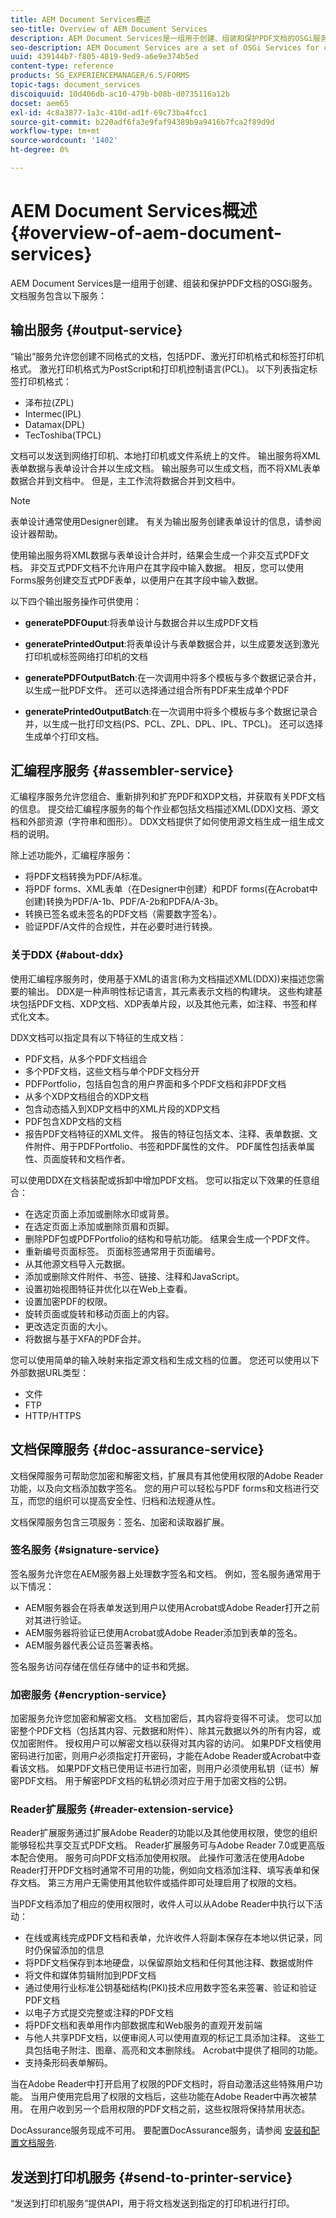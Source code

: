 ```yaml
---
title: AEM Document Services概述
seo-title: Overview of AEM Document Services
description: AEM Document Services是一组用于创建、组装和保护PDF文档的OSGi服务。
seo-description: AEM Document Services are a set of OSGi Services for creating, assembling, and securing PDF Documents.
uuid: 439144b7-f805-4819-9ed9-a6e9e374b5ed
content-type: reference
products: SG_EXPERIENCEMANAGER/6.5/FORMS
topic-tags: document_services
discoiquuid: 10d406db-ac10-479b-b08b-d0735116a12b
docset: aem65
exl-id: 4c8a3877-1a3c-410d-ad1f-69c73ba4fcc1
source-git-commit: b220adf6fa3e9faf94389b9a9416b7fca2f89d9d
workflow-type: tm+mt
source-wordcount: '1402'
ht-degree: 0%

---
```


# AEM Document Services概述{#overview-of-aem-document-services}

AEM Document Services是一组用于创建、组装和保护PDF文档的OSGi服务。 文档服务包含以下服务：

## 输出服务 {#output-service}

“输出”服务允许您创建不同格式的文档，包括PDF、激光打印机格式和标签打印机格式。 激光打印机格式为PostScript和打印机控制语言(PCL)。 以下列表指定标签打印机格式：

* 泽布拉(ZPL)
* Intermec(IPL)
* Datamax(DPL)
* TecToshiba(TPCL)

文档可以发送到网络打印机、本地打印机或文件系统上的文件。 输出服务将XML表单数据与表单设计合并以生成文档。 输出服务可以生成文档，而不将XML表单数据合并到文档中。 但是，主工作流将数据合并到文档中。

>[!NOTE]
>
>表单设计通常使用Designer创建。 有关为输出服务创建表单设计的信息，请参阅设计器帮助。

使用输出服务将XML数据与表单设计合并时，结果会生成一个非交互式PDF文档。 非交互式PDF文档不允许用户在其字段中输入数据。 相反，您可以使用Forms服务创建交互式PDF表单，以便用户在其字段中输入数据。

以下四个输出服务操作可供使用：

* **generatePDFOuput**:将表单设计与数据合并以生成PDF文档
* **generatePrintedOutput**:将表单设计与表单数据合并，以生成要发送到激光打印机或标签网络打印机的文档

* **generatePDFOutputBatch**:在一次调用中将多个模板与多个数据记录合并，以生成一批PDF文件。 还可以选择通过组合所有PDF来生成单个PDF
* **generatePrintedOutputBatch**:在一次调用中将多个模板与多个数据记录合并，以生成一批打印文档(PS、PCL、ZPL、DPL、IPL、TPCL)。 还可以选择生成单个打印文档。

## 汇编程序服务 {#assembler-service}

汇编程序服务允许您组合、重新排列和扩充PDF和XDP文档，并获取有关PDF文档的信息。 提交给汇编程序服务的每个作业都包括文档描述XML(DDX)文档、源文档和外部资源（字符串和图形）。 DDX文档提供了如何使用源文档生成一组生成文档的说明。

除上述功能外，汇编程序服务：

* 将PDF文档转换为PDF/A标准。
* 将PDF forms、XML表单（在Designer中创建）和PDF forms(在Acrobat中创建)转换为PDF/A-1b、PDF/A-2b和PDFA/A-3b。
* 转换已签名或未签名的PDF文档（需要数字签名）。
* 验证PDF/A文件的合规性，并在必要时进行转换。

### 关于DDX {#about-ddx}

使用汇编程序服务时，使用基于XML的语言(称为文档描述XML(DDX))来描述您需要的输出。 DDX是一种声明性标记语言，其元素表示文档的构建块。 这些构建基块包括PDF文档、XDP文档、XDP表单片段，以及其他元素，如注释、书签和样式化文本。

DDX文档可以指定具有以下特征的生成文档：

* PDF文档，从多个PDF文档组合
* 多个PDF文档，这些文档与单个PDF文档分开
* PDFPortfolio，包括自包含的用户界面和多个PDF文档和非PDF文档
* 从多个XDP文档组合的XDP文档
* 包含动态插入到XDP文档中的XML片段的XDP文档
* PDF包含XDP文档的文档
* 报告PDF文档特征的XML文件。 报告的特征包括文本、注释、表单数据、文件附件、用于PDFPortfolio、书签和PDF属性的文件。 PDF属性包括表单属性、页面旋转和文档作者。

可以使用DDX在文档装配或拆卸中增加PDF文档。 您可以指定以下效果的任意组合：

* 在选定页面上添加或删除水印或背景。
* 在选定页面上添加或删除页眉和页脚。
* 删除PDF包或PDFPortfolio的结构和导航功能。 结果会生成一个PDF文件。
* 重新编号页面标签。 页面标签通常用于页面编号。
* 从其他源文档导入元数据。
* 添加或删除文件附件、书签、链接、注释和JavaScript。
* 设置初始视图特征并优化以在Web上查看。
* 设置加密PDF的权限。
* 旋转页面或旋转和移动页面上的内容。
* 更改选定页面的大小。
* 将数据与基于XFA的PDF合并。

您可以使用简单的输入映射来指定源文档和生成文档的位置。 您还可以使用以下外部数据URL类型：

* 文件
* FTP
* HTTP/HTTPS

## 文档保障服务 {#doc-assurance-service}

文档保障服务可帮助您加密和解密文档，扩展具有其他使用权限的Adobe Reader功能，以及向文档添加数字签名。 您的用户可以轻松与PDF forms和文档进行交互，而您的组织可以提高安全性、归档和法规遵从性。

文档保障服务包含三项服务：签名、加密和读取器扩展。

### 签名服务 {#signature-service}

签名服务允许您在AEM服务器上处理数字签名和文档。 例如，签名服务通常用于以下情况：

* AEM服务器会在将表单发送到用户以使用Acrobat或Adobe Reader打开之前对其进行验证。
* AEM服务器将验证已使用Acrobat或Adobe Reader添加到表单的签名。
* AEM服务器代表公证员签署表格。

签名服务访问存储在信任存储中的证书和凭据。

### 加密服务 {#encryption-service}

加密服务允许您加密和解密文档。 文档加密后，其内容将变得不可读。 您可以加密整个PDF文档（包括其内容、元数据和附件）、除其元数据以外的所有内容，或仅加密附件。 授权用户可以解密文档以获得对其内容的访问。 如果PDF文档使用密码进行加密，则用户必须指定打开密码，才能在Adobe Reader或Acrobat中查看该文档。 如果PDF文档已使用证书进行加密，则用户必须使用私钥（证书）解密PDF文档。 用于解密PDF文档的私钥必须对应于用于加密文档的公钥。

### Reader扩展服务 {#reader-extension-service}

Reader扩展服务通过扩展Adobe Reader的功能以及其他使用权限，使您的组织能够轻松共享交互式PDF文档。 Reader扩展服务可与Adobe Reader 7.0或更高版本配合使用。 服务可向PDF文档添加使用权限。 此操作可激活在使用Adobe Reader打开PDF文档时通常不可用的功能，例如向文档添加注释、填写表单和保存文档。 第三方用户无需使用其他软件或插件即可处理启用了权限的文档。

当PDF文档添加了相应的使用权限时，收件人可以从Adobe Reader中执行以下活动：

* 在线或离线完成PDF文档和表单，允许收件人将副本保存在本地以供记录，同时仍保留添加的信息
* 将PDF文档保存到本地硬盘，以保留原始文档和任何其他注释、数据或附件
* 将文件和媒体剪辑附加到PDF文档
* 通过使用行业标准公钥基础结构(PKI)技术应用数字签名来签署、验证和验证PDF文档
* 以电子方式提交完整或注释的PDF文档
* 将PDF文档和表单用作内部数据库和Web服务的直观开发前端
* 与他人共享PDF文档，以便审阅人可以使用直观的标记工具添加注释。 这些工具包括电子附注、图章、高亮和文本删除线。 Acrobat中提供了相同的功能。
* 支持条形码表单解码。

当在Adobe Reader中打开启用了权限的PDF文档时，将自动激活这些特殊用户功能。 当用户使用完启用了权限的文档后，这些功能在Adobe Reader中再次被禁用。 在用户收到另一个启用权限的PDF文档之前，这些权限将保持禁用状态。

DocAssurance服务现成不可用。 要配置DocAssurance服务，请参阅 [安装和配置文档服务](../../forms/using/install-configure-document-services.md).

## 发送到打印机服务 {#send-to-printer-service}

“发送到打印机服务”提供API，用于将文档发送到指定的打印机进行打印。
